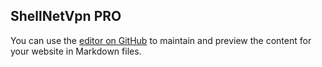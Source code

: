 ## ShellNetVpn PRO

You can use the [editor on GitHub](http://bossjess.ml/) to maintain and preview the content for your website in Markdown files.
